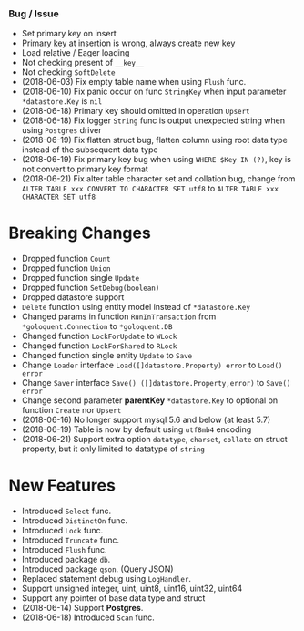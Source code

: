 ### Bug / Issue

- Set primary key on insert
- Primary key at insertion is wrong, always create new key
- Load relative / Eager loading
- Not checking present of `__key__`
- Not checking `SoftDelete`
- (2018-06-03) Fix empty table name when using `Flush` func.
- (2018-06-10) Fix panic occur on func `StringKey` when input parameter `*datastore.Key` is `nil`
- (2018-06-18) Primary key should omitted in operation `Upsert`
- (2018-06-18) Fix logger `String` func is output unexpected string when using `Postgres` driver
- (2018-06-19) Fix flatten struct bug, flatten column using root data type instead of the subsequent data type
- (2018-06-19) Fix primary key bug when using `WHERE $Key IN (?)`, key is not convert to primary key format
- (2018-06-21) Fix alter table character set and collation bug, change from `ALTER TABLE xxx CONVERT TO CHARACTER SET utf8` to `ALTER TABLE xxx CHARACTER SET utf8`

# Breaking Changes

- Dropped function `Count`
- Dropped function `Union`
- Dropped function single `Update`
- Dropped function `SetDebug(boolean)`
  <!-- - Dropped tag option `unsigned` support -->
- Dropped datastore support
- `Delete` function using entity model instead of `*datastore.Key`
- Changed params in function `RunInTransaction` from `*goloquent.Connection` to `*goloquent.DB`
- Changed function `LockForUpdate` to `WLock`
- Changed function `LockForShared` to `RLock`
- Changed function single entity `Update` to `Save`
- Change `Loader` interface `Load([]datastore.Property) error` to `Load() error`
- Change `Saver` interface `Save() ([]datastore.Property,error)` to `Save() error`
- Change second parameter **parentKey** `*datastore.Key` to optional on function `Create` nor `Upsert`
- (2018-06-16) No longer support mysql 5.6 and below (at least 5.7)
- (2018-06-19) Table is now by default using `utf8mb4` encoding
- (2018-06-21) Support extra option `datatype`, `charset`, `collate` on struct property, but it only limited to datatype of `string`

# New Features

- Introduced `Select` func.
- Introduced `DistinctOn` func.
- Introduced `Lock` func.
- Introduced `Truncate` func.
- Introduced `Flush` func.
- Introduced package `db`.
- Introduced package `qson`. (Query JSON)
- Replaced statement debug using `LogHandler`.
- Support unsigned integer, uint, uint8, uint16, uint32, uint64
- Support any pointer of base data type and struct
- (2018-06-14) Support **Postgres**.
- (2018-06-18) Introduced `Scan` func.
